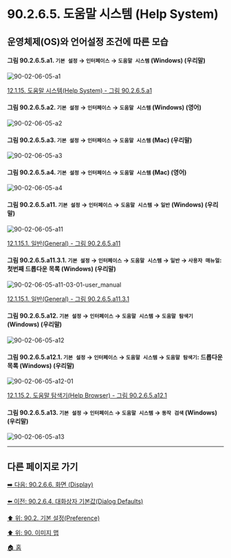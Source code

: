 # 90.2.6.5. 도움말 시스템 (Help System)
## 운영체제(OS)와 언어설정 조건에 따른 모습

<a id="90-02-06-05-a1"></a>

#### 그림 90.2.6.5.a1. `기본 설정` → `인터페이스` → `도움말 시스템` (Windows) (우리말)
![90-02-06-05-a1](https://github.com/wonder13662/gimp/assets/15767104/f39e991a-046d-471c-af55-42d58d120f2e)

[12.1.15. 도움말 시스템(Help System) - 그림 90.2.6.5.a1](./12-01-15-00-help_system.md#90-02-06-05-a1)

<a id="90-02-06-05-a2"></a>

#### 그림 90.2.6.5.a2. `기본 설정` → `인터페이스` → `도움말 시스템` (Windows) (영어)
![90-02-06-05-a2](https://github.com/wonder13662/gimp/assets/15767104/48808753-417a-47e0-bf96-365566e2a4e6)

<a id="90-02-06-05-a3"></a>

#### 그림 90.2.6.5.a3. `기본 설정` → `인터페이스` → `도움말 시스템` (Mac) (우리말)
![90-02-06-05-a3](https://github.com/wonder13662/gimp/assets/15767104/8f748c09-4810-4b21-ac33-7377eb68eae4)

<a id="90-02-06-05-a4"></a>

#### 그림 90.2.6.5.a4. `기본 설정` → `인터페이스` → `도움말 시스템` (Mac) (영어)
![90-02-06-05-a4](https://github.com/wonder13662/gimp/assets/15767104/fb80dcd8-8bf9-4180-9c70-5f0e630ec9d1)

<a id="90-02-06-05-a11"></a>

#### 그림 90.2.6.5.a11. `기본 설정` → `인터페이스` → `도움말 시스템` → `일반` (Windows) (우리말)
![90-02-06-05-a11](https://github.com/wonder13662/gimp/assets/15767104/fccf5eed-4870-4944-9a96-286fa0f6e72d)

[12.1.15.1. 일반(General) - 그림 90.2.6.5.a11](./12-01-15-01-general.md#90-02-06-05-a11)

<a id="90-02-06-05-a11-03-01"></a>

#### 그림 90.2.6.5.a11.3.1. `기본 설정` → `인터페이스` → `도움말 시스템` → `일반` → `사용자 매뉴얼`: 첫번째 드롭다운 목록 (Windows) (우리말)
![90-02-06-05-a11-03-01-user_manual](https://github.com/wonder13662/gimp/assets/15767104/738dbb87-ad5f-427e-bea5-ccf6a4533841)

[12.1.15.1. 일반(General) - 그림 90.2.6.5.a11.3.1](./12-01-15-01-general.md#90-02-06-05-a11-03-01)

<a id="90-02-06-05-a12"></a>

#### 그림 90.2.6.5.a12. `기본 설정` → `인터페이스` → `도움말 시스템` → `도움말 탐색기` (Windows) (우리말)
![90-02-06-05-a12](https://github.com/wonder13662/gimp/assets/15767104/fff01933-3696-402a-8d4c-cfceafc0323c)

<a id="90-02-06-05-a12-01"></a>

#### 그림 90.2.6.5.a12.1. `기본 설정` → `인터페이스` → `도움말 시스템` → `도움말 탐색기`: 드롭다운 목록 (Windows) (우리말)
![90-02-06-05-a12-01](https://github.com/wonder13662/gimp/assets/15767104/ea5146b5-2a20-4b7e-b787-d0cbbc52f7c1)

[12.1.15.2. 도움말 탐색기(Help Browser) - 그림 90.2.6.5.a12.1](./12-01-15-02-help_browser.md#90-02-06-05-a12-01)

<a id="90-02-06-05-a13"></a>

#### 그림 90.2.6.5.a13. `기본 설정` → `인터페이스` → `도움말 시스템` → `동작 검색` (Windows) (우리말)
![90-02-06-05-a13](https://github.com/wonder13662/gimp/assets/15767104/f9d6c2ac-7ff9-4c19-8b03-c3581316b965)

***

## 다른 페이지로 가기

[➡️ 다음: 90.2.6.6. 화면 (Display)](./90-02-06-06-display.md)

[⬅️ 이전: 90.2.6.4. 대화상자 기본값(Dialog Defaults)](./90-02-06-04-dialog-defaults.md)

[⬆️ 위: 90.2. 기본 설정(Preference)](./90-02-00-preference.md)

[⬆️ 위: 90. 이미지 맵](./90-00-image-map.md)

[🏠 홈](./00-home.md)
